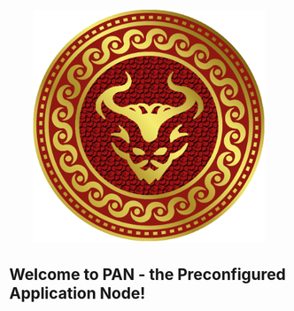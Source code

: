 <p align="center">
<img src="PAN.png" alt="drawing" width="420"/>
</p>

# Welcome to PAN - the Preconfigured Application Node!
